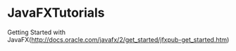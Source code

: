 JavaFXTutorials
===============

Getting Started with JavaFX(http://docs.oracle.com/javafx/2/get_started/jfxpub-get_started.htm)

